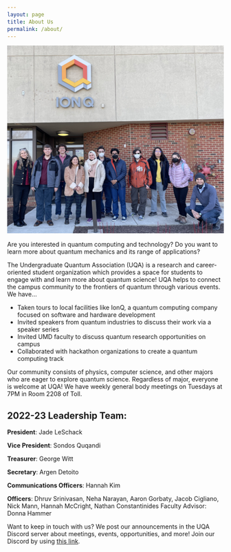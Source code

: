 ```yaml
---
layout: page
title: About Us
permalink: /about/
---
```


![IonQ Tour Photo](/IonQUQA.jpg)

Are you interested in quantum computing and technology? Do you want to learn more about quantum mechanics and its range of applications?

The Undergraduate Quantum Association (UQA) is a research and career-oriented student organization which provides a space for students to engage with and learn more about quantum science! UQA helps to connect the campus community to the frontiers of quantum through various events. We have…
* Taken tours to local facilities like IonQ, a quantum computing company focused on software and hardware development
* Invited speakers from quantum industries to discuss their work via a speaker series
* Invited UMD faculty to discuss quantum research opportunities on campus
* Collaborated with hackathon organizations to create a quantum computing track

Our community consists of physics, computer science, and other majors who are eager to explore quantum science. Regardless of major, everyone is welcome at UQA!
We have weekly general body meetings on Tuesdays at 7PM in Room 2208 of Toll.

## 2022-23 Leadership Team:

__President__: Jade LeSchack

__Vice President__: Sondos Quqandi

__Treasurer__: George Witt

__Secretary__: Argen Detoito

__Communications Officers__: Hannah Kim

__Officers__: Dhruv Srinivasan, Neha Narayan, Aaron Gorbaty, Jacob Cigliano, Nick Mann, Hannah McCright, Nathan Constantinides
Faculty Advisor: Donna Hammer

Want to keep in touch with us?
We post our announcements in the UQA Discord server about meetings, events, opportunities, and more! Join our Discord by using [this link](https://discord.gg/qtqcAjhRVP).

